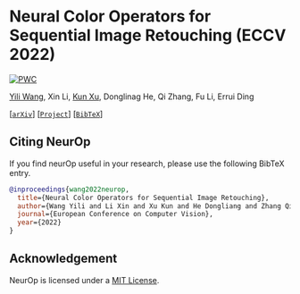 # Neural Color Operators for Sequential Image Retouching (ECCV 2022)

[![PWC](https://img.shields.io/endpoint.svg?url=https://paperswithcode.com/badge/neural-color-operators-for-sequential-image/image-retouching-on-mit-adobe-fivek)](https://paperswithcode.com/sota/image-retouching-on-mit-adobe-fivek?p=neural-color-operators-for-sequential-image)

[Yili Wang](https://yili.host/), Xin Li, [Kun Xu](https://cg.cs.tsinghua.edu.cn/people/~kun/), Donglinag He, Qi Zhang, Fu Li, Errui Ding

[[`arXiv`](https://arxiv.org/abs/2207.08080)] [[`Project`](https://amberwangyili.github.io/neurop)] [[`BibTeX`](#CitingNeurOp)]



## <a name="CitingNeurOp"></a>Citing NeurOp

If you find neurOp useful in your research, please use the following BibTeX entry.

```BibTeX
@inproceedings{wang2022neurop,
  title={Neural Color Operators for Sequential Image Retouching},
  author={Wang Yili and Li Xin and Xu Kun and He Dongliang and Zhang Qi and Li Fu and Ding Errui},
  journal={European Conference on Computer Vision},
  year={2022}
}
```

## Acknowledgement

NeurOp is licensed under a [MIT License](LICENSE).